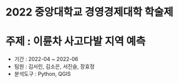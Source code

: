 # 2022 중앙대학교 경영경제대학 학술제
# 주제 : 이륜차 사고다발 지역 예측
- 기간 : 2022-04 ~ 2022-06
- 팀원 : 김서린, 김소은, 서진슬, 장효정
- 분석도구 : Python, QGIS

